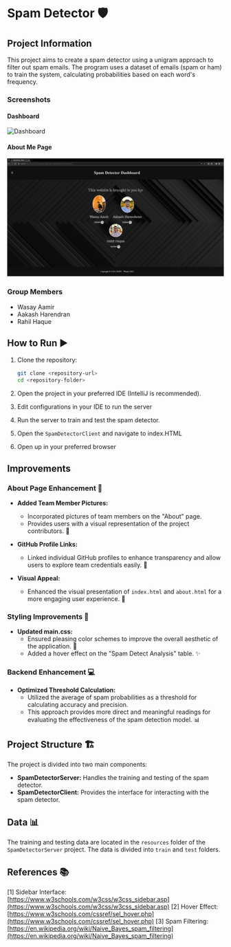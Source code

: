 # Spam Detector 🛡️

## Project Information
This project aims to create a spam detector using a unigram approach to filter out spam emails. The program uses a dataset of emails (spam or ham) to train the system, calculating probabilities based on each word's frequency.

### Screenshots

#### Dashboard
![Dashboard](Dashboard(1).png)

#### About Me Page
![About Me Page](About_Page.png)

### Group Members
- Wasay Aamir
- Aakash Harendran
- Rahil Haque

## How to Run ▶️
1. Clone the repository:
    ```bash
    git clone <repository-url>
    cd <repository-folder>
    ```

2. Open the project in your preferred IDE (IntelliJ is recommended).

3. Edit configurations in your IDE to run the server 

4. Run the server to train and test the spam detector.

5. Open the `SpamDetectorClient` and navigate to index.HTML

6. Open up in your preferred browser

## Improvements
 
### About Page Enhancement 🚀
- **Added Team Member Pictures:**
  - Incorporated pictures of team members on the "About" page.
  - Provides users with a visual representation of the project contributors. 📸

- **GitHub Profile Links:**
  - Linked individual GitHub profiles to enhance transparency and allow users to explore team credentials easily. 🔗

- **Visual Appeal:**
  - Enhanced the visual presentation of `index.html` and `about.html` for a more engaging user experience. 🎨

### Styling Improvements 🎨
- **Updated main.css:**
  - Ensured pleasing color schemes to improve the overall aesthetic of the application. 🌈
  - Added a hover effect on the "Spam Detect Analysis" table. ✨

### Backend Enhancement 💻
- **Optimized Threshold Calculation:**
  - Utilized the average of spam probabilities as a threshold for calculating accuracy and precision.
  - This approach provides more direct and meaningful readings for evaluating the effectiveness of the spam detection model. 📊

## Project Structure 🏗️
The project is divided into two main components:
- **SpamDetectorServer:** Handles the training and testing of the spam detector.
- **SpamDetectorClient:** Provides the interface for interacting with the spam detector.

## Data 📊
The training and testing data are located in the `resources` folder of the `SpamDetectorServer` project. The data is divided into `train` and `test` folders.

## References 📚
[1] Sidebar Interface: [https://www.w3schools.com/w3css/w3css_sidebar.asp](https://www.w3schools.com/w3css/w3css_sidebar.asp)
[2] Hover Effect: [https://www.w3schools.com/cssref/sel_hover.php](https://www.w3schools.com/cssref/sel_hover.php)
[3] Spam Filtering: [https://en.wikipedia.org/wiki/Naive_Bayes_spam_filtering](https://en.wikipedia.org/wiki/Naive_Bayes_spam_filtering)
